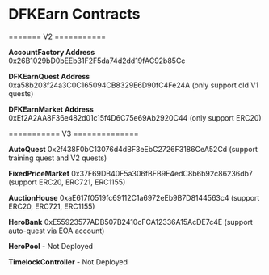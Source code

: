 # DFKEarn Contracts

======= V2 ===========

**AccountFactory Address**
0x26B1029bD0bEEb31F2F5da74d2dd19fAC92b85Cc

**DFKEarnQuest Address**
0xa58b203f24a3C0C165094CB8329E6D90fC4Fe24A (only support old V1 quests)

**DFKEarnMarket Address**
0xEf2A2AA8F36e482d01c15f4D6C75e69Ab2920C44 (only support ERC20)

=========== V3 ==============

**AutoQuest**
0x2f438F0bC13076d4dBF3eEbC2726F3186CeA52Cd (support training quest and V2 quests)

**FixedPriceMarket**
0x37F69DB40F5a306fBFB9E4edC8b6b92c86236db7 (support ERC20, ERC721, ERC1155)

**AuctionHouse**
0xaE617f0519fc69112C1a6972eEb9B7D8144563c4 (support ERC20, ERC721, ERC1155)

**HeroBank**
0xE55923577ADB507B2410cFCA12336A15AcDE7c4E (support auto-quest via EOA account)

**HeroPool** - Not Deployed

**TimelockController** - Not Deployed
